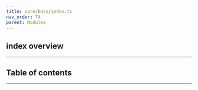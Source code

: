 ```yaml
---
title: core/base/index.ts
nav_order: 74
parent: Modules
---
```


## index overview

---

<h2 class="text-delta">Table of contents</h2>

---
